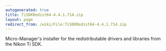 ```yaml
---
autogenerated: true
title: TiSDKRedist64-4.4.1.714.zip
layout: page
redirect_from: /wiki/File:TiSDKRedist64-4.4.1.714.zip
---
```


Micro-Manager's installer for the redistributable drivers and libraries
from the Nikon Ti SDK.
